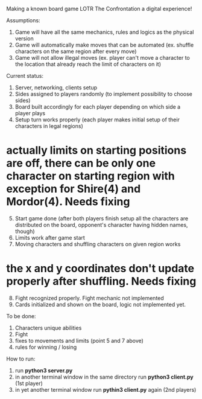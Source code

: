Making a known board game LOTR The Confrontation a digital experience!

Assumptions:
1. Game will have all the same mechanics, rules and logics as the physical version
2. Game will automatically make moves that can be automated (ex. shuffle characters on the same region after every move)
3. Game will not allow illegal moves (ex. player can't move a character to the location that already reach the limit of characters on it)

Current status:
1. Server, networking, clients setup
2. Sides assigned to players randomly (to implement possibility to choose sides)
3. Board built accordingly for each player depending on which side a player plays
4. Setup turn works properly (each player makes initial setup of their characters in legal regions)
# actually limits on starting positions are off, there can be only one character on starting region with exception for Shire(4) and Mordor(4). Needs fixing #
5. Start game done (after both players finish setup all the characters are distributed on the board, opponent's character having hidden names, though)
6. Limits work after game start
7. Moving characters and shuffling characters on given region works
# the x and y coordinates don't update properly after shuffling. Needs fixing #
8. Fight recognized properly. Fight mechanic not implemented
9. Cards initialized and shown on the board, logic not implemented yet.

To be done:
1. Characters unique abilities
2. Fight
3. fixes to movements and limits (point 5 and 7 above)
4. rules for winning / losing

How to run:
1. run **python3 server.py**
2. in another terminal window in the same directory run **python3 client.py** (1st player)
3. in yet another terminal window run **pythin3 client.py** again (2nd players)